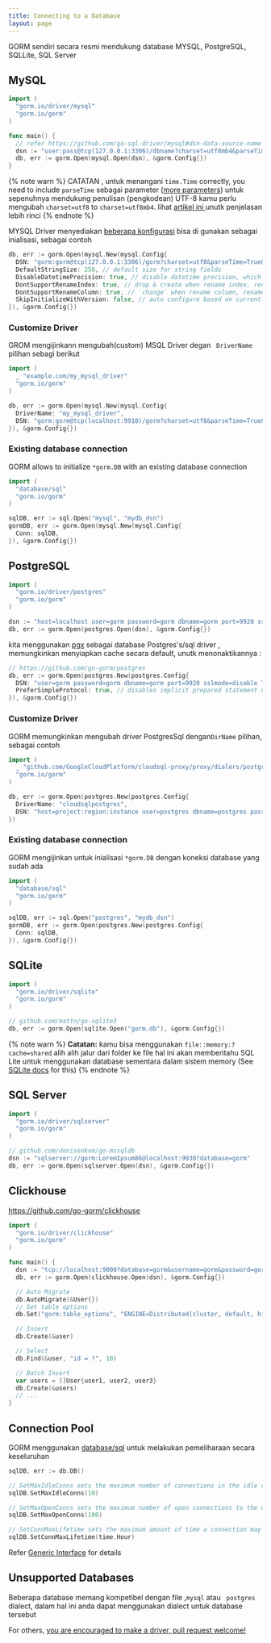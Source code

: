 ```yaml
---
title: Connecting to a Database
layout: page
---
```


GORM sendiri secara resmi mendukung database MYSQL, PostgreSQL, SQLLite, SQL Server

## MySQL

```go
import (
  "gorm.io/driver/mysql"
  "gorm.io/gorm"
)

func main() {
  // refer https://github.com/go-sql-driver/mysql#dsn-data-source-name for details
  dsn := "user:pass@tcp(127.0.0.1:3306)/dbname?charset=utf8mb4&parseTime=True&loc=Local"
  db, err := gorm.Open(mysql.Open(dsn), &gorm.Config{})
}
```

{% note warn %}
CATATAN , untuk menangani  `time.Time` correctly, you need to include `parseTime` sebagai parameter ([more parameters](https://github.com/go-sql-driver/mysql#parameters)) untuk sepenuhnya mendukung penulisan (pengkodean) UTF-8 kamu perlu mengubah  `charset=utf8` to `charset=utf8mb4`. lihat [artikel ini ](https://mathiasbynens.be/notes/mysql-utf8mb4) unutk penjelasan lebih rinci
{% endnote %}

MYSQL Driver menyediakan [ beberapa konfigurasi](https://github.com/go-gorm/mysql) bisa di gunakan sebagai inialisasi, sebagai contoh

```go
db, err := gorm.Open(mysql.New(mysql.Config{
  DSN: "gorm:gorm@tcp(127.0.0.1:3306)/gorm?charset=utf8&parseTime=True&loc=Local", // data source name
  DefaultStringSize: 256, // default size for string fields
  DisableDatetimePrecision: true, // disable datetime precision, which not supported before MySQL 5.6
  DontSupportRenameIndex: true, // drop & create when rename index, rename index not supported before MySQL 5.7, MariaDB
  DontSupportRenameColumn: true, // `change` when rename column, rename column not supported before MySQL 8, MariaDB
  SkipInitializeWithVersion: false, // auto configure based on currently MySQL version
}), &gorm.Config{})
```

### Customize Driver

GROM mengijinkann mengubah(custom) MSQL Driver degan ` DriverName`  pilihan sebagi berikut

```go
import (
  _ "example.com/my_mysql_driver"
  "gorm.io/gorm"
)

db, err := gorm.Open(mysql.New(mysql.Config{
  DriverName: "my_mysql_driver",
  DSN: "gorm:gorm@tcp(localhost:9910)/gorm?charset=utf8&parseTime=True&loc=Local", // data source name, refer https://github.com/go-sql-driver/mysql#dsn-data-source-name
}), &gorm.Config{})
```

### Existing database connection

GORM allows to initialize `*gorm.DB` with an existing database connection

```go
import (
  "database/sql"
  "gorm.io/gorm"
)

sqlDB, err := sql.Open("mysql", "mydb_dsn")
gormDB, err := gorm.Open(mysql.New(mysql.Config{
  Conn: sqlDB,
}), &gorm.Config{})
```

## PostgreSQL

```go
import (
  "gorm.io/driver/postgres"
  "gorm.io/gorm"
)

dsn := "host=localhost user=gorm password=gorm dbname=gorm port=9920 sslmode=disable TimeZone=Asia/Shanghai"
db, err := gorm.Open(postgres.Open(dsn), &gorm.Config{})
```

kita menggunakan [pgx](https://github.com/jackc/pgx)  sebagai database Postgres's/sql driver , memungkinkan menyiapkan cache secara default,  unutk menonaktikannya :

```go
// https://github.com/go-gorm/postgres
db, err := gorm.Open(postgres.New(postgres.Config{
  DSN: "user=gorm password=gorm dbname=gorm port=9920 sslmode=disable TimeZone=Asia/Shanghai",
  PreferSimpleProtocol: true, // disables implicit prepared statement usage
}), &gorm.Config{})
```

### Customize Driver

GORM memungkinkan mengubah driver PostgresSql dengan`DirName`  pilihan, sebagai contoh

```go
import (
  _ "github.com/GoogleCloudPlatform/cloudsql-proxy/proxy/dialers/postgres"
  "gorm.io/gorm"
)

db, err := gorm.Open(postgres.New(postgres.Config{
  DriverName: "cloudsqlpostgres",
  DSN: "host=project:region:instance user=postgres dbname=postgres password=password sslmode=disable",
})
```

### Existing database connection

GORM mengijinkan untuk inialisasi `*gorm.DB` dengan koneksi database yang sudah ada

```go
import (
  "database/sql"
  "gorm.io/gorm"
)

sqlDB, err := sql.Open("postgres", "mydb_dsn")
gormDB, err := gorm.Open(postgres.New(postgres.Config{
  Conn: sqlDB,
}), &gorm.Config{})
```

## SQLite

```go
import (
  "gorm.io/driver/sqlite"
  "gorm.io/gorm"
)

// github.com/mattn/go-sqlite3
db, err := gorm.Open(sqlite.Open("gorm.db"), &gorm.Config{})
```

{% note warn %}
**Catatan:** kamu bisa menggunakan `file::memory:?cache=shared` alih alih jalur dari folder ke file hal ini akan memberitahu SQL Lite untuk menggunakan database sementara dalam sistem memory (See [SQLite docs](https://www.sqlite.org/inmemorydb.html) for this)
{% endnote %}

## SQL Server

```go
import (
  "gorm.io/driver/sqlserver"
  "gorm.io/gorm"
)

// github.com/denisenkom/go-mssqldb
dsn := "sqlserver://gorm:LoremIpsum86@localhost:9930?database=gorm"
db, err := gorm.Open(sqlserver.Open(dsn), &gorm.Config{})
```

## Clickhouse

https://github.com/go-gorm/clickhouse

```go
import (
  "gorm.io/driver/clickhouse"
  "gorm.io/gorm"
)

func main() {
  dsn := "tcp://localhost:9000?database=gorm&username=gorm&password=gorm&read_timeout=10&write_timeout=20"
  db, err := gorm.Open(clickhouse.Open(dsn), &gorm.Config{})

  // Auto Migrate
  db.AutoMigrate(&User{})
  // Set table options
  db.Set("gorm:table_options", "ENGINE=Distributed(cluster, default, hits)").AutoMigrate(&User{})

  // Insert
  db.Create(&user)

  // Select
  db.Find(&user, "id = ?", 10)

  // Batch Insert
  var users = []User{user1, user2, user3}
  db.Create(&users)
  // ...
}
```

## Connection Pool

GORM menggunakan [database/sql](https://pkg.go.dev/database/sql) untuk melakukan pemeliharaan secara keseluruhan

```go
sqlDB, err := db.DB()

// SetMaxIdleConns sets the maximum number of connections in the idle connection pool.
sqlDB.SetMaxIdleConns(10)

// SetMaxOpenConns sets the maximum number of open connections to the database.
sqlDB.SetMaxOpenConns(100)

// SetConnMaxLifetime sets the maximum amount of time a connection may be reused.
sqlDB.SetConnMaxLifetime(time.Hour)
```

Refer [Generic Interface](generic_interface.html) for details

## Unsupported Databases

Beberapa database memang kompetibel dengan file ,`mysql` atau ` postgres`  dialect, dalam hal ini anda dapat menggunakan dialect  untuk database tersebut

For others, [you are encouraged to make a driver, pull request welcome!](write_driver.html)
